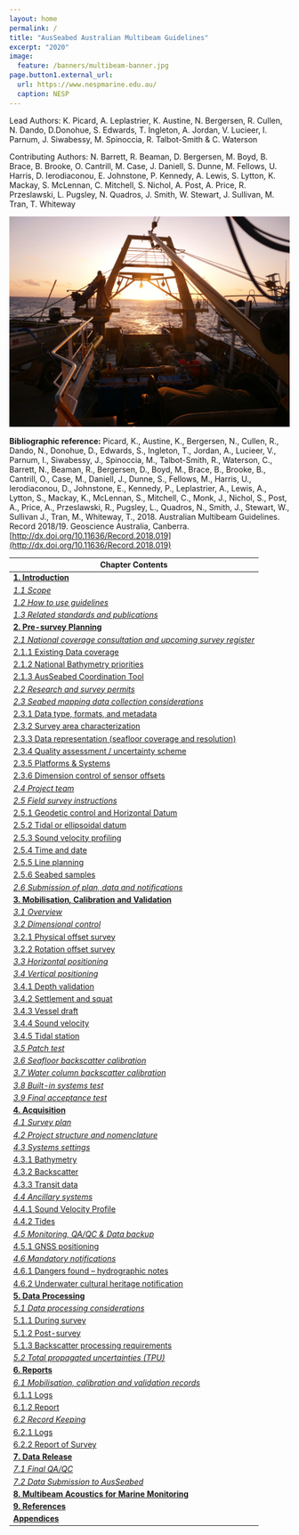 ```yaml
---
layout: home
permalink: /
title: "AusSeabed Australian Multibeam Guidelines"
excerpt: "2020"
image:
  feature: /banners/multibeam-banner.jpg
page.button1.external_url:
  url: https://www.nespmarine.edu.au/
  caption: NESP
---
```


Lead Authors: K. Picard, A. Leplastrier, K. Austine, N. Bergersen, R. Cullen, N. Dando, D.Donohue, S. Edwards, T. Ingleton, A. Jordan, V. Lucieer, I. Parnum, J. Siwabessy, M. Spinoccia, R. Talbot-Smith & C. Waterson

Contributing Authors: N. Barrett, R. Beaman, D. Bergersen, M. Boyd, B. Brace, B. Brooke, O. Cantrill, M. Case, J. Daniell, S. Dunne, M. Fellows, U. Harris, D. Ierodiaconou, E. Johnstone, P. Kennedy, A. Lewis, S. Lytton, K. Mackay, S. McLennan, C. Mitchell, S. Nichol, A. Post, A. Price, R. Przeslawski, L. Pugsley, N. Quadros, J. Smith, W. Stewart, J. Sullivan, M. Tran, T. Whiteway

![alt_text](images/MBES.jpg "image_tooltip")

**Bibliographic reference:** Picard, K., Austine, K., Bergersen, N., Cullen, R., Dando, N., Donohue, D., Edwards, S., Ingleton, T., Jordan, A., Lucieer, V., Parnum, I., Siwabessy, J., Spinoccia, M., Talbot-Smith, R., Waterson, C., Barrett, N., Beaman, R., Bergersen, D., Boyd, M., Brace, B., Brooke, B., Cantrill, O., Case, M., Daniell, J., Dunne, S., Fellows, M., Harris, U., Ierodiaconou, D., Johnstone, E., Kennedy, P., Leplastrier, A., Lewis, A., Lytton, S., Mackay, K., McLennan, S., Mitchell, C., Monk, J., Nichol, S., Post, A., Price, A., Przeslawski, R., Pugsley, L., Quadros, N., Smith, J., Stewart, W., Sullivan J., Tran, M., Whiteway, T., 2018. Australian Multibeam Guidelines. Record 2018/19. Geoscience Australia, Canberra. [http://dx.doi.org/10.11636/Record.2018.019](http://dx.doi.org/10.11636/Record.2018.019)


<table>
<thead>
  <tr>
    <th>Chapter Contents</th>
  </tr>
</thead>
<tbody>
  <tr>
    <td><a href="https://australian-multibeam-guidelines.github.io/introduction"><strong>1. Introduction</strong></a></td>
  </tr>
  <tr>
    <td><a href="https://australian-multibeam-guidelines.github.io/introduction#11-scope"><i>1.1 Scope</i></a></td>
  </tr>
  <tr>
    <td><a href="https://australian-multibeam-guidelines.github.io/introduction#12-how-to-use-guidelines"><i>1.2 How to use guidelines</i></a></td>
  </tr>
  <tr>
    <td><a href="https://australian-multibeam-guidelines.github.io/introduction#13-related-standards-and-publications"><i>1.3 Related standards and publications</i></a></td>
  </tr>
  <tr>
    <td><a href="https://australian-multibeam-guidelines.github.io/pre-survey-planning"><strong>2. Pre-survey Planning</strong></a></td>
  </tr>
  <tr>
    <td><a href="https://australian-multibeam-guidelines.github.io/pre-survey-planning#21-national-coverage-consultation-and-upcoming-survey-register"><i>2.1 National coverage consultation and upcoming survey register</i></a></td>
  </tr>
  <tr>
    <td><a href="https://australian-multibeam-guidelines.github.io/pre-survey-planning#211-existing-data-coverage">2.1.1 Existing Data coverage</a></td>
  </tr>
  <tr>
    <td><a href="https://australian-multibeam-guidelines.github.io/pre-survey-planning#212-national-bathymetry-priorities">2.1.2 National Bathymetry priorities</a></td>
  </tr>
  <tr>
    <td><a href="https://australian-multibeam-guidelines.github.io/pre-survey-planning#213-ausseabed-coordination-tool">2.1.3 AusSeabed Coordination Tool</a></td>
  </tr>
  <tr>
    <td><a href="https://australian-multibeam-guidelines.github.io/pre-survey-planning#22-research-and-survey-permits"><i>2.2 Research and survey permits</i></a></td>
  </tr>
  <tr>
    <td><a href="https://australian-multibeam-guidelines.github.io/pre-survey-planning#23-seabed-mapping-data-collection-considerations"><i>2.3 Seabed mapping data collection considerations</i></a></td>
  </tr>
  <tr>
    <td><a href="https://australian-multibeam-guidelines.github.io/pre-survey-planning#231-data-type-formats-and-metadata">2.3.1 Data type, formats, and metadata</a></td>
  </tr>
  <tr>
    <td><a href="https://australian-multibeam-guidelines.github.io/pre-survey-planning#232-survey-area-characterization">2.3.2 Survey area characterization</a></td>
  </tr>
  <tr>
    <td><a href="https://australian-multibeam-guidelines.github.io/pre-survey-planning#233-data-representation-seafloor-coverage-and-resolution">2.3.3 Data representation (seafloor coverage and resolution)</a></td>
  </tr>
  <tr>
    <td><a href="https://australian-multibeam-guidelines.github.io/pre-survey-planning#234-quality-assessment--uncertainty-scheme">2.3.4 Quality assessment / uncertainty scheme</a></td>
  </tr>
  <tr>
    <td><a href="https://australian-multibeam-guidelines.github.io/pre-survey-planning#235-platforms--systems">2.3.5 Platforms &amp; Systems</a></td>
  </tr>
  <tr>
    <td><a href="https://australian-multibeam-guidelines.github.io/pre-survey-planning#236-dimension-control-of-sensor-offsets">2.3.6 Dimension control of sensor offsets</a></td>
  </tr>
  <tr>
    <td><a href="https://australian-multibeam-guidelines.github.io/pre-survey-planning#24-project-team"><i>2.4 Project team</i></a></td>
  </tr>
  <tr>
    <td><a href="https://australian-multibeam-guidelines.github.io/pre-survey-planning#25-field-survey-instructions"><i>2.5 Field survey instructions</i></a></td>
  </tr>
  <tr>
    <td><a href="https://australian-multibeam-guidelines.github.io/pre-survey-planning#251-geodetic-control-and-horizontal-datum">2.5.1 Geodetic control and Horizontal Datum</a></td>
  </tr>
  <tr>
    <td><a href="https://australian-multibeam-guidelines.github.io/pre-survey-planning#252-tidal-or-ellipsoidal-datum">2.5.2 Tidal or ellipsoidal datum</a></td>
  </tr>
  <tr>
    <td><a href="https://australian-multibeam-guidelines.github.io/pre-survey-planning#253-sound-velocity-profiling">2.5.3 Sound velocity profiling</a></td>
  </tr>
  <tr>
    <td><a href="https://australian-multibeam-guidelines.github.io/pre-survey-planning#254-time-and-date">2.5.4 Time and date</a></td>
  </tr>
  <tr>
    <td><a href="https://australian-multibeam-guidelines.github.io/pre-survey-planning#255-line-planning">2.5.5 Line planning</a></td>
  </tr>
  <tr>
    <td><a href="https://australian-multibeam-guidelines.github.io/pre-survey-planning#256-seabed-samples">2.5.6 Seabed samples</a></td>
  </tr>
  <tr>
    <td><a href="https://australian-multibeam-guidelines.github.io/pre-survey-planning#26-submission-of-plan-data-and-notifications"><i>2.6 Submission of plan, data and notifications</i></a></td>
  </tr>
  <tr>
    <td><a href="https://australian-multibeam-guidelines.github.io/mobilisation-calibration-validation"><strong>3. Mobilisation, Calibration and Validation</strong></a></td>
  </tr>
  <tr>
    <td><a href="https://australian-multibeam-guidelines.github.io/mobilisation-calibration-validation#31-overview"><i>3.1 Overview</i></a></td>
  </tr>
  <tr>
    <td><a href="https://australian-multibeam-guidelines.github.io/mobilisation-calibration-validation#32-dimensional-control"><i>3.2 Dimensional control</i></a></td>
  </tr>
  <tr>
    <td><a href="https://australian-multibeam-guidelines.github.io/mobilisation-calibration-validation#321-physical-offset-survey">3.2.1 Physical offset survey</a></td>
  </tr>
  <tr>
    <td><a href="https://australian-multibeam-guidelines.github.io/mobilisation-calibration-validation#322-rotation-offset-survey">3.2.2 Rotation offset survey</a></td>
  </tr>
  <tr>
    <td><a href="https://australian-multibeam-guidelines.github.io/mobilisation-calibration-validation#33-horizontal-positioning"><i>3.3 Horizontal positioning</i></a></td>
  </tr>
  <tr>
    <td><a href="https://australian-multibeam-guidelines.github.io/mobilisation-calibration-validation#34-vertical-positioning"><i>3.4 Vertical positioning</i></a></td>
  </tr>
  <tr>
    <td><a href="https://australian-multibeam-guidelines.github.io/mobilisation-calibration-validation#341-depth-validation">3.4.1 Depth validation</a></td>
  </tr>
  <tr>
    <td><a href="https://australian-multibeam-guidelines.github.io/mobilisation-calibration-validation#342-settlement-and-squat">3.4.2 Settlement and squat</a></td>
  </tr>
  <tr>
    <td><a href="https://australian-multibeam-guidelines.github.io/mobilisation-calibration-validation#343-vessel-draft">3.4.3 Vessel draft</a></td>
  </tr>
  <tr>
    <td><a href="https://australian-multibeam-guidelines.github.io/mobilisation-calibration-validation#344-sound-velocity">3.4.4 Sound velocity</a></td>
  </tr>
  <tr>
    <td><a href="https://australian-multibeam-guidelines.github.io/mobilisation-calibration-validation#345-tidal-station">3.4.5 Tidal station</a></td>
  </tr>
  <tr>
    <td><a href="https://australian-multibeam-guidelines.github.io/mobilisation-calibration-validation#35-patch-test"><i>3.5 Patch test</i></a></td>
  </tr>
  <tr>
    <td><a href="https://australian-multibeam-guidelines.github.io/mobilisation-calibration-validation#36-seafloor-backscatter-calibration"><i>3.6 Seafloor backscatter calibration</i></a></td>
  </tr>
  <tr>
    <td><a href="https://australian-multibeam-guidelines.github.io/mobilisation-calibration-validation#37-water-column-backscatter-calibration"><i>3.7 Water column backscatter calibration</i></a></td>
  </tr>
  <tr>
    <td><a href="https://australian-multibeam-guidelines.github.io/mobilisation-calibration-validation#38-built-in-systems-test"><i>3.8 Built-in systems test</i></a></td>
  </tr>
  <tr>
    <td><a href="https://australian-multibeam-guidelines.github.io/mobilisation-calibration-validation#39-final-acceptance-test"><i>3.9 Final acceptance test</i></a></td>
  </tr>
  <tr>
    <td><a href="https://australian-multibeam-guidelines.github.io/acquisition"><strong>4. Acquisition</strong></a></td>
  </tr>
  <tr>
    <td><a href="https://australian-multibeam-guidelines.github.io/acquisition#41-survey-plan"><i>4.1 Survey plan</i></a></td>
  </tr>
  <tr>
    <td><a href="https://australian-multibeam-guidelines.github.io/acquisition#42-project-structure-and-nomenclature"><i>4.2 Project structure and nomenclature</i></a></td>
  </tr>
  <tr>
    <td><a href="https://australian-multibeam-guidelines.github.io/acquisition#43-systems-settings"><i>4.3 Systems settings</i></a></td>
  </tr>
  <tr>
    <td><a href="https://australian-multibeam-guidelines.github.io/acquisition#431-bathymetry">4.3.1 Bathymetry</a></td>
  </tr>
  <tr>
    <td><a href="https://australian-multibeam-guidelines.github.io/acquisition#432-backscatter">4.3.2 Backscatter</a></td>
  </tr>
  <tr>
    <td><a href="https://australian-multibeam-guidelines.github.io/acquisition#433-transit-data">4.3.3 Transit data</a></td>
  </tr>
  <tr>
    <td><a href="https://australian-multibeam-guidelines.github.io/acquisition#44-ancillary-systems"><i>4.4 Ancillary systems</i></a></td>
  </tr>
  <tr>
    <td><a href="https://australian-multibeam-guidelines.github.io/acquisition#441-sound-velocity-profile">4.4.1 Sound Velocity Profile</a></td>
  </tr>
  <tr>
    <td><a href="https://australian-multibeam-guidelines.github.io/acquisition#442-tides">4.4.2 Tides</a></td>
  </tr>
  <tr>
    <td><a href="https://australian-multibeam-guidelines.github.io/acquisition#45-monitoring-qaqc--data-backup"><i>4.5 Monitoring, QA/QC &amp; Data backup</i></a></td>
  </tr>
  <tr>
    <td><a href="https://australian-multibeam-guidelines.github.io/acquisition#451-gnss-positioning">4.5.1 GNSS positioning</a></td>
  </tr>
  <tr>
    <td><a href="https://australian-multibeam-guidelines.github.io/acquisition#46-mandatory-notifications"><i>4.6 Mandatory notifications</i></a></td>
  </tr>
  <tr>
    <td><a href="https://australian-multibeam-guidelines.github.io/acquisition#461-dangers-found--hydrographic-notes">4.6.1 Dangers found – hydrographic notes</a></td>
  </tr>
  <tr>
    <td><a href="https://australian-multibeam-guidelines.github.io/acquisition#462-underwater-cultural-heritage-notification">4.6.2 Underwater cultural heritage notification</a></td>
  </tr>
  <tr>
    <td><a href="https://australian-multibeam-guidelines.github.io/data-processing"><strong>5. Data Processing</strong></a></td>
  </tr>
  <tr>
    <td><a href="https://australian-multibeam-guidelines.github.io/data-processing#51-data-processing-considerations"><i>5.1 Data processing considerations</i></a></td>
  </tr>
  <tr>
    <td><a href="https://australian-multibeam-guidelines.github.io/data-processing#511-during-survey">5.1.1 During survey</a></td>
  </tr>
  <tr>
    <td><a href="https://australian-multibeam-guidelines.github.io/data-processing#512-post-survey">5.1.2 Post-survey</a></td>
  </tr>
  <tr>
    <td><a href="https://australian-multibeam-guidelines.github.io/data-processing#513-backscatter-processing-requirements">5.1.3 Backscatter processing requirements</a></td>
  </tr>
  <tr>
    <td><a href="https://australian-multibeam-guidelines.github.io/data-processing#52-total-propagated-uncertainties-tpu"><i>5.2 Total propagated uncertainties (TPU)</i></a></td>
  </tr>
  <tr>
    <td><a href="https://australian-multibeam-guidelines.github.io/reports"><strong>6. Reports</strong></a></td>
  </tr>
  <tr>
    <td><a href="https://australian-multibeam-guidelines.github.io/reports#61-mobilisation-calibration-and-validation-records"><i>6.1 Mobilisation, calibration and validation records</i></a></td>
  </tr>
  <tr>
    <td><a href="https://australian-multibeam-guidelines.github.io/reports#611-logs">6.1.1 Logs</a></td>
  </tr>
  <tr>
    <td><a href="https://australian-multibeam-guidelines.github.io/reports#612-report">6.1.2 Report</a></td>
  </tr>
  <tr>
    <td><a href="https://australian-multibeam-guidelines.github.io/reports#62-record-keeping"><i>6.2 Record Keeping</i></a></td>
  </tr>
  <tr>
    <td><a href="https://australian-multibeam-guidelines.github.io/reports#621-logs">6.2.1 Logs</a></td>
  </tr>
  <tr>
    <td><a href="https://australian-multibeam-guidelines.github.io/reports#622-report-of-survey">6.2.2 Report of Survey</a></td>
  </tr>
  <tr>
    <td><a href="https://australian-multibeam-guidelines.github.io/data-release"><strong>7. Data Release</strong></a></td>
  </tr>
  <tr>
    <td><a href="https://australian-multibeam-guidelines.github.io/data-release#71-final-qaqc"><i>7.1 Final QA/QC</i></a></td>
  </tr>
  <tr>
    <td><a href="https://australian-multibeam-guidelines.github.io/data-release#72-data-submission-to-ausseabed"><i>7.2 Data Submission to AusSeabed</i></a></td>
  </tr>
  <tr>
    <td><a href="https://australian-multibeam-guidelines.github.io/marine-monitoring"><strong>8. Multibeam Acoustics for Marine Monitoring</strong></a></td>
  </tr>
  <tr>
    <td><a href="https://australian-multibeam-guidelines.github.io/references"><strong>9. References</strong></a></td>
  </tr>
  <tr>
    <td><a href="https://australian-multibeam-guidelines.github.io/appendices"><strong>Appendices</strong></a></td>
  </tr>
</tbody>
</table>